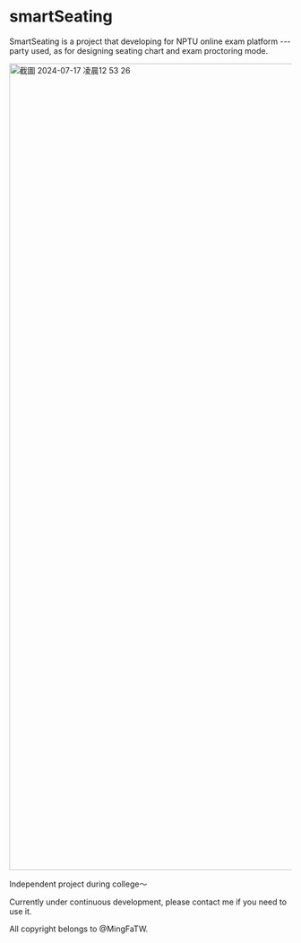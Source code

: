 # smartSeating

SmartSeating is a project that developing for NPTU online exam platform --- party used, as for designing seating chart and exam proctoring mode.

<img width="1440" alt="截圖 2024-07-17 凌晨12 53 26" src="https://github.com/user-attachments/assets/7534c8eb-5569-43c4-b402-f9ccfcdea14a">

Independent project during college～

Currently under continuous development, please contact me if you need to use it.

All copyright belongs to @MingFaTW.
